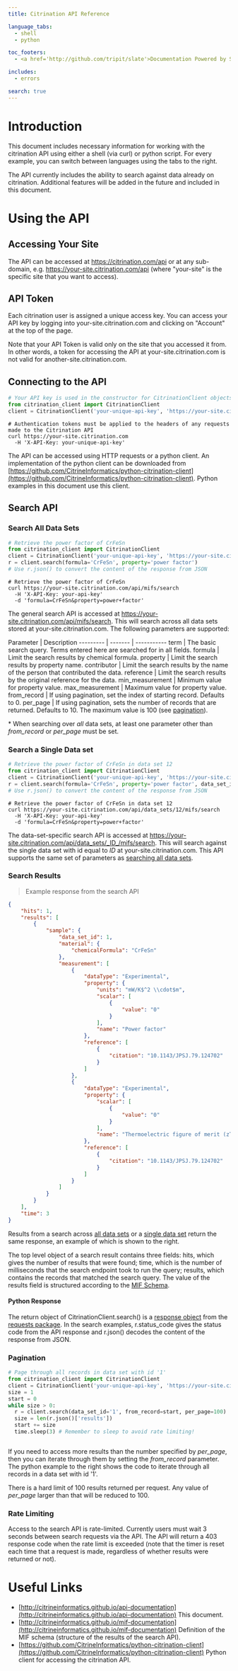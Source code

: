 ```yaml
---
title: Citrination API Reference

language_tabs:
  - shell
  - python

toc_footers:
  - <a href='http://github.com/tripit/slate'>Documentation Powered by Slate</a>

includes:
  - errors

search: true
---
```


# Introduction

This document includes necessary information for working with the citrination API using either a shell (via curl) or python script. For every example, you can switch between languages using the tabs to the right.

The API currently includes the ability to search against data already on citrination. Additional features will be added in the future and included in this document.

# Using the API

## Accessing Your Site

The API can be accessed at https://citrination.com/api or at any sub-domain, e.g. https://your-site.citrination.com/api (where "your-site" is the specific site that you want to access).

## API Token

Each citrination user is assigned a unique access key. You can access your API key by logging into your-site.citrination.com and clicking on "Account" at the top of the page.

Note that your API Token is valid only on the site that you accessed it from. In other words, a token for accessing the API at your-site.citrination.com is not valid for another-site.citrination.com.

## Connecting to the API

```python
# Your API key is used in the constructor for CitrinationClient objects
from citrination_client import CitrinationClient
client = CitrinationClient('your-unique-api-key', 'https://your-site.citrination.com')
```

```shell
# Authentication tokens must be applied to the headers of any requests made to the Citrination API
curl https://your-site.citrination.com
  -H 'X-API-Key: your-unique-api-key'
```

The API can be accessed using HTTP requests or a python client. An implementation of the python client can be downloaded from [https://github.com/CitrineInformatics/python-citrination-client](https://github.com/CitrineInformatics/python-citrination-client). Python examples in this document use this client.

## Search API

### <a name="search_all">Search All Data Sets</a>

```python
# Retrieve the power factor of CrFeSn
from citrination_client import CitrinationClient
client = CitrinationClient('your-unique-api-key', 'https://your-site.citrination.com')
r = client.search(formula='CrFeSn', property='power factor')
# Use r.json() to convert the content of the response from JSON
```

```shell
# Retrieve the power factor of CrFeSn
curl https://your-site.citrination.com/api/mifs/search
  -H 'X-API-Key: your-api-key'
  -d 'formula=CrFeSn&property=power+factor'
```

The general search API is accessed at https://your-site.citrination.com/api/mifs/search. This will search across all data sets stored at your-site.citrination.com. The following parameters are supported:

Parameter | Description
--------- | ------- | -----------
term | The basic search query. Terms entered here are searched for in all fields.
formula | Limit the search results by chemical formula.
property | Limit the search results by property name.
contributor | Limit the search results by the name of the person that contributed the data.
reference | Limit the search results by the original reference for the data.
min_measurement | Minimum value for property value.
max_measurement | Maximum value for property value.
from_record | If using pagination, set the index of starting record. Defaults to 0.
per_page | If using pagination, sets the number of records that are returned. Defaults to 10. The maximum value is 100 (see [pagination](#pagination)).

\* When searching over *all* data sets, at least one parameter other than _from_record_ or _per_page_ must be set.

### <a name=search_single>Search a Single Data set</a>

```python
# Retrieve the power factor of CrFeSn in data set 12
from citrination_client import CitrinationClient
client = CitrinationClient('your-unique-api-key', 'https://your-site.citrination.com')
r = client.search(formula='CrFeSn', property='power factor', data_set_id='12')
# Use r.json() to convert the content of the response from JSON
```

```shell
# Retrieve the power factor of CrFeSn in data set 12
curl https://your-site.citrination.com/api/data_sets/12/mifs/search
  -H 'X-API-Key: your-api-key'
  -d 'formula=CrFeSn&property=power+factor'
```

The data-set-specific search API is accessed at https://your-site.citrination.com/api/data_sets/_ID_/mifs/search. This will search against the single data set with id equal to _ID_ at your-site.citrination.com. This API supports the same set of parameters as [searching all data sets](#search_all).

### Search Results

> Example response from the search API

```json
{
    "hits": 1,
    "results": [
        {
            "sample": {
                "data_set_id": 1,
                "material": {
                    "chemicalFormula": "CrFeSn"
                },
                "measurement": [
                    {
                        "dataType": "Experimental",
                        "property": {
                            "units": "mW/K$^2 \\cdot$m",
                            "scalar": [
                                {
                                    "value": "0"
                                }
                            ],
                            "name": "Power factor"
                        },
                        "reference": [
                            {
                                "citation": "10.1143/JPSJ.79.124702"
                            }
                        ]
                    },
                    {
                        "dataType": "Experimental",
                        "property": {
                            "scalar": [
                                {
                                    "value": "0"
                                }
                            ],
                            "name": "Thermoelectric figure of merit (zT)"
                        },
                        "reference": [
                            {
                                "citation": "10.1143/JPSJ.79.124702"
                            }
                        ]
                    }
                ]
            }
        }
    ],
    "time": 3
}
```

Results from a search across [all data sets](#search_all) or a [single data set](#search_single) return the same response, an example of which is shown to the right.

The top level object of a search result contains three fields: hits, which gives the number of results that were found; time, which is the number of milliseconds that the search endpoint took to run the query; results, which contains the records that matched the search query. The value of the results field is structured according to the [MIF Schema](http://citrineinformatics.github.io/mif-documentation).

#### Python Response

The return object of CitrinationClient.search() is a [response object](http://www.python-requests.org/en/latest/api/#requests.Response) from the [requests package](http://www.python-requests.org). In the search examples, r.status_code gives the status code from the API response and r.json() decodes the content of the response from JSON.

### <a name="pagination">Pagination</a>

```python
# Page through all records in data set with id '1'
from citrination_client import CitrinationClient
client = CitrinationClient('your-unique-api-key', 'https://your-site.citrination.com')
size = 1
start = 0
while size > 0:
  r = client.search(data_set_id='1', from_record=start, per_page=100)
  size = len(r.json()['results'])
  start += size
  time.sleep(3) # Remember to sleep to avoid rate limiting!
```

```shell
```

If you need to access more results than the number specified by _per_page_, then you can iterate through them by setting the _from_record_ parameter. The python example to the right shows the code to iterate through all records in a data set with id '1'.

There is a hard limit of 100 results returned per request. Any value of _per_page_ larger than that will be reduced to 100.

### Rate Limiting

Access to the search API is rate-limited. Currently users must wait 3 seconds between search requests via the API. The API will return a 403 response code when the rate limit is exceeded (note that the timer is reset each time that a request is made, regardless of whether results were returned or not).

<!--
## Upload Data
```python
from citrination_client import CitrinationClient
client = CitrinationClient('your-unique-api-key', 'https://your-site.citrination.com')
client.upload(name='My Published Paper', description='Band Gaps of My Favorite Compounds', filename='mypaper.pdf')
```

You can upload data using the python client, but not directly through HTTP at this time.
Uploading data will start it off in our data processing pipeline, and in a few minutes time
it will be available on the web via https://your-site.citrination.com/data_uploads
-->

# Useful Links

* [http://citrineinformatics.github.io/api-documentation](http://citrineinformatics.github.io/api-documentation) This document.
* [http://citrineinformatics.github.io/mif-documentation](http://citrineinformatics.github.io/mif-documentation) Definition of the MIF schema (structure of the results of the search API).
* [https://github.com/CitrineInformatics/python-citrination-client](https://github.com/CitrineInformatics/python-citrination-client) Python client for accessing the citrination API.
